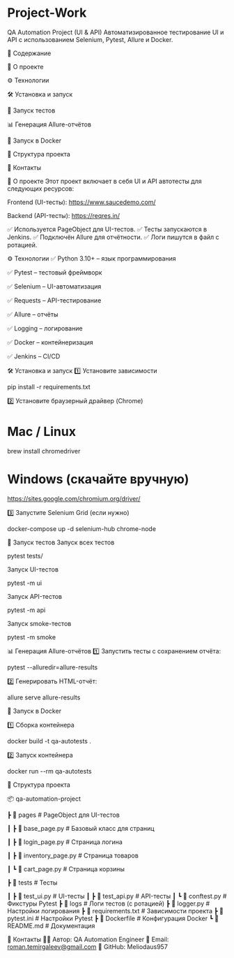 # Project-Work
QA Automation Project (UI & API)
Автоматизированное тестирование UI и API с использованием Selenium, Pytest, Allure и Docker.



📌 Содержание

📌 О проекте

⚙️ Технологии

🛠 Установка и запуск

🚀 Запуск тестов

📊 Генерация Allure-отчётов

🐳 Запуск в Docker

📂 Структура проекта

📝 Контакты



📌 О проекте
Этот проект включает в себя UI и API автотесты для следующих ресурсов:

Frontend (UI-тесты): https://www.saucedemo.com/

Backend (API-тесты): https://reqres.in/

✅ Используется PageObject для UI-тестов.
✅ Тесты запускаются в Jenkins.
✅ Подключён Allure для отчётности.
✅ Логи пишутся в файл с ротацией.



⚙️ Технологии
✅ Python 3.10+ – язык программирования

✅ Pytest – тестовый фреймворк

✅ Selenium – UI-автоматизация

✅ Requests – API-тестирование

✅ Allure – отчёты

✅ Logging – логирование

✅ Docker – контейнеризация

✅ Jenkins – CI/CD


🛠 Установка и запуск
1️⃣ Установите зависимости

pip install -r requirements.txt

2️⃣ Установите браузерный драйвер (Chrome)
# Mac / Linux

brew install chromedriver

# Windows (скачайте вручную)

https://sites.google.com/chromium.org/driver/

3️⃣ Запустите Selenium Grid (если нужно)

docker-compose up -d selenium-hub chrome-node



🚀 Запуск тестов
Запуск всех тестов

pytest tests/


Запуск UI-тестов

pytest -m ui


Запуск API-тестов

pytest -m api


Запуск smoke-тестов

pytest -m smoke



📊 Генерация Allure-отчётов
1️⃣ Запустить тесты с сохранением отчёта:

pytest --alluredir=allure-results

2️⃣ Генерировать HTML-отчёт:

allure serve allure-results



🐳 Запуск в Docker

1️⃣ Сборка контейнера

docker build -t qa-autotests .

2️⃣ Запуск контейнера

docker run --rm qa-autotests



📂 Структура проекта

📦 qa-automation-project

 ┣ 📂 pages                # PageObject для UI-тестов

 ┃ ┣ 📜 base_page.py       # Базовый класс для страниц

 ┃ ┣ 📜 login_page.py      # Страница логина

 ┃ ┣ 📜 inventory_page.py  # Страница товаров

 ┃ ┗ 📜 cart_page.py       # Страница корзины

 ┣ 📂 tests                # Тесты

 ┃ ┣ 📜 test_ui.py         # UI-тесты
 ┃ ┣ 📜 test_api.py        # API-тесты
 ┃ ┗ 📜 conftest.py        # Фикстуры Pytest
 ┣ 📂 logs                 # Логи тестов (с ротацией)
 ┣ 📜 logger.py            # Настройки логирования
 ┣ 📜 requirements.txt     # Зависимости проекта
 ┣ 📜 pytest.ini           # Настройки Pytest
 ┣ 📜 Dockerfile           # Конфигурация Docker
 ┗ 📜 README.md            # Документация



📝 Контакты
👨‍💻 Автор: QA Automation Engineer
📧 Email: roman.temirgaleev@gmail.com
🚀 GitHub: Meliodaus957


